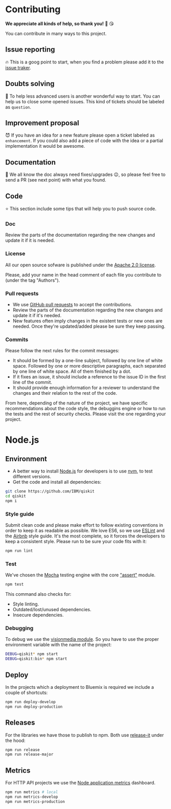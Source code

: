 # Contributing

**We appreciate all kinds of help, so thank you!** :clap: :kissing_heart:

You can contribute in many ways to this project.

## Issue reporting

:fire: This is a goog point to start, when you find a problem please add it to the [issue traker](https://github.com/IBMResearch/qiskit/issues).

## Doubts solving

:two_women_holding_hands: To help less advanced users is another wonderful way to start. You can help us to close some opened issues. This kind of tickets should be labeled as `question`.

## Improvement proposal

:smiling_imp: If you have an idea for a new feature please open a ticket labeled as `enhancement`. If you could also add a piece of code with the idea or a partial implementation it would be awesome.

## Documentation

:eyes: We all know the doc always need fixes/upgrades :wink:, so please feel free to send a PR (see next point) with what you found.

## Code

:star: This section include some tips that will help you to push source code.

### Doc

Review the parts of the documentation regarding the new changes and update it if it is needed.

### License

All our open source sofware is published under the [Apache 2.0 license](http://www.apache.org/licenses/LICENSE-2.0.txt).

Please, add your name in the head comment of each file you contribute to (under the tag "Authors").

### Pull requests

- We use [GitHub pull requests](https://help.github.com/articles/about-pull-requests) to accept the contributions.
- Review the parts of the documentation regarding the new changes and update it if it's needed.
- New features often imply changes in the existent tests or new ones are needed. Once they're updated/added please be sure they keep passing.

### Commits

Please follow the next rules for the commit messages:

- It should be formed by a one-line subject, followed by one line of white space. Followed by one or more descriptive paragraphs, each separated by one line of white space. All of them finished by a dot.
- If it fixes an issue, it should include a reference to the issue ID in the first line of the commit.
- It should provide enough information for a reviewer to understand the changes and their relation to the rest of the code.

From here, depending of the nature of the project, we have specific recommendations about the code style, the debuggins engine or how to run the tests and the rest of security checks. Please visit the one regarding your project.

# Node.js

## Environment

- A better way to install [Node.js](https://nodejs.org) for developers is to use [nvm](https://github.com/creationix/nvm), to test different versions.
- Get the code and install all dependencies:

```sh
git clone https://github.com/IBM/qiskit
cd qiskit
npm i
```

### Style guide

Submit clean code and please make effort to follow existing conventions in order to keep it as readable as possible. We love ES6, so we use [ESLint](http://eslint.org/) and the [Airbnb](https://github.com/airbnb/javascript) style guide. It's the most complete, so it forces the developers to keep a consistent style. Please run to be sure your code fits with it:

```sh
npm run lint
```

### Test

We've chosen the [Mocha](https://mochajs.org) testing engine with the core ["assert"](https://nodejs.org/api/assert.html) module.

```sh
npm test
```

This command also checks for:

- Style linting.
- Outdated/lost/unused dependencies.
- Insecure dependencies.

### Debugging

To debug we use the [visionmedia module](https://github.com/visionmedia/debug). So you have to use the proper environment variable with the name of the project:

```sh
DEBUG=qiskit* npm start
DEBUG=qiskit:bin* npm start
```

## Deploy

In the projects which a deployment to Bluemix is required we include a couple of shortcuts:

```sh
npm run deploy-develop
npm run deploy-production
```

## Releases

For the libraries we have those to publish to npm. Both use [release-it](https://www.npmjs.com/package/release-it) under the hood:

```sh
npm run release
npm run release-major
```

## Metrics

For HTTP API projects we use the [Node application metrics](https://developer.ibm.com/open/openprojects/node-application-metrics) dashboard.

```sh
npm run metrics # local
npm run metrics-develop
npm run metrics-production
```

